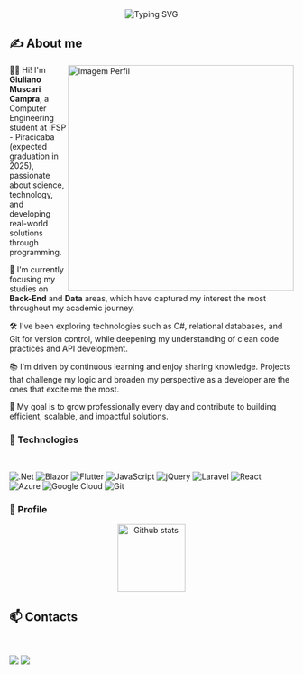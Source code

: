 <div align="center" style=>
 <img src="https://readme-typing-svg.herokuapp.com?font=Consolas&weight=500&size=32&pause=1000&color=7B51F7&center=true&vCenter=true&width=435&lines=Welcome+to+my+GitHub!" alt="Typing SVG" />
</div>

## ✍ About me

<p>
  <img src="./images/image.png" alt="Imagem Perfil" min-width="400px" max-width="400px" width="400px" align="right">

  <p>👨‍💻 Hi! I'm <strong>Giuliano Muscari Campra</strong>, a Computer Engineering student at IFSP - Piracicaba (expected graduation in 2025), passionate about science, technology, and developing real-world solutions through programming.</p>
  <p>💾 I'm currently focusing my studies on <strong>Back-End</strong> and <strong>Data</strong> areas, which have captured my interest the most throughout my academic journey.</p>
  <p>🛠️ I've been exploring technologies such as C#, relational databases, and Git for version control, while deepening my understanding of clean code practices and API development.</p>
  <p>📚 I'm driven by continuous learning and enjoy sharing knowledge. Projects that challenge my logic and broaden my perspective as a developer are the ones that excite me the most.</p>
  <p>🚀 My goal is to grow professionally every day and contribute to building efficient, scalable, and impactful solutions.</p>
</p>

### 🤖 Technologies
<div style="display: inline_block"><br>
  
  ![.Net](https://img.shields.io/badge/.NET-5C2D91?style=for-the-badge&logo=.net&logoColor=white)
  ![Blazor](https://img.shields.io/badge/blazor-%235C2D91.svg?style=for-the-badge&logo=blazor&logoColor=white)
  ![Flutter](https://img.shields.io/badge/Flutter-%2302569B.svg?style=for-the-badge&logo=Flutter&logoColor=white)
  ![JavaScript](https://img.shields.io/badge/JavaScript-F7DF1E?style=for-the-badge&logo=javascript&logoColor=black)
	![jQuery](https://img.shields.io/badge/jquery-%230769AD.svg?style=for-the-badge&logo=jquery&logoColor=white)
  ![Laravel](https://img.shields.io/badge/laravel-%23FF2D20.svg?style=for-the-badge&logo=laravel&logoColor=white)
  ![React](https://img.shields.io/badge/react-%2320232a.svg?style=for-the-badge&logo=react&logoColor=%2361DAFB)
  ![Azure](https://img.shields.io/badge/azure-%230072C6.svg?style=for-the-badge&logo=microsoftazure&logoColor=white)
  ![Google Cloud](https://img.shields.io/badge/GoogleCloud-%234285F4.svg?style=for-the-badge&logo=google-cloud&logoColor=white)
  ![Git](https://img.shields.io/badge/Git-E34F26?style=for-the-badge&logo=git&logoColor=white)
  
</div>

### 🪪 Profile

<p align="center">
   <!--
  <img
    style="height:120px"
    src="https://github-readme-stats.vercel.app/api/top-langs/?username=GiulianoMC&layout=compact&theme=nightowl"
    alt="Github stats"
  />
  <img   
    style="height:120px"
    src="https://github-readme-stats.vercel.app/api?username=GiulianoMC&theme=nightowl&show_icons=true&include_all_commits=1&count_private=1"
    alt="Github stats"
  />-->
  <img
    style="height:120px"
    src="https://github-readme-streak-stats.herokuapp.com/?user=GiulianoMC&theme=nightowl&hide_border=false&card_width=500"
    alt="Github stats"
  />
</p>

## 📫 Contacts
<br>
<div>
  
  <a href = "mailto:giulianocampra@gmail.com"><img src="https://img.shields.io/badge/-Gmail-%23333?style=for-the-badge&logo=gmail&logoColor=white" target="_blank"></a>
  <a href="https://www.linkedin.com/in/giulianocampra" target="_blank"><img src="https://img.shields.io/badge/-LinkedIn-%230077B5?style=for-the-badge&logo=linkedin&logoColor=white" target="_blank"></a> 
</div>

       
